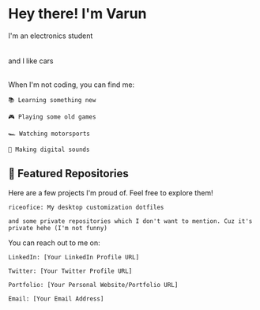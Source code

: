 # Hey there! I'm Varun
I'm an electronics student
<br>
<br>
<br>and I like cars
<br>
<br>

When I'm not coding, you can find me:

    📚 Learning something new

    🎮 Playing some old games

    🏎 Watching motorsports

    🎹 Making digital sounds

## 🚀 Featured Repositories

Here are a few projects I'm proud of. Feel free to explore them!

    riceofice: My desktop customization dotfiles

    and some private repositories which I don't want to mention. Cuz it's private hehe (I'm not funny)

You can reach out to me on:

    LinkedIn: [Your LinkedIn Profile URL]

    Twitter: [Your Twitter Profile URL]

    Portfolio: [Your Personal Website/Portfolio URL]

    Email: [Your Email Address]
